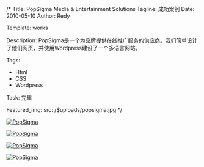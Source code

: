 /*
Title: PopSigma Media & Entertainment Solutions
Tagline: 成功案例
Date: 2010-05-10
Author: Redy

Template: works

Description: PopSigma是一个为品牌提供在线推广服务的供应商。我们简单设计了他们网页，并使用Wordpress建设了一个多语言网站。

Tags:
- Html
- CSS
- Wordpress

Task: 完畢

Featured_img:
  src: /$uploads/popsigma.jpg
*/

<p>
  <a class="lightbox-gallery" href="/$uploads/popsigma_1.jpg">
    <img src="/$uploads/popsigma_1.jpg" alt="PopSigma" />
  </a>
</p>

<p>
  <a class="lightbox-gallery" href="/$uploads/popsigma_2.jpg">
    <img src="/$uploads/popsigma_2.jpg" alt="PopSigma" />
  </a>
</p>

<p>
  <a class="lightbox-gallery" href="/$uploads/popsigma_3.jpg">
    <img src="/$uploads/popsigma_3.jpg" alt="PopSigma"/>
  </a>
</p>

<p>
  <a class="lightbox-gallery" href="/$uploads/popsigma_4.jpg">
    <img src="/$uploads/popsigma_4.jpg" alt="PopSigma"/>
  </a>
</p>

